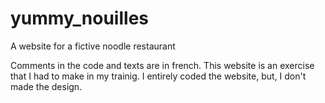 # yummy_nouilles
A website for a fictive noodle restaurant 

Comments in the code and texts are in french.
This website is an exercise that I had to make in my trainig. I entirely coded the website, but, I don't made the design.

